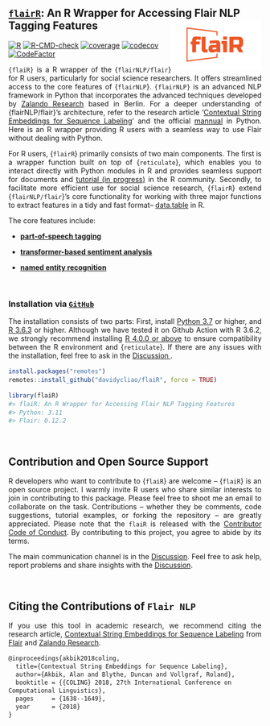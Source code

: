 
## <u>`flairR`</u>: An R Wrapper for Accessing Flair NLP Tagging Features <img src="man/figures/logo.png" align="right" width="180"/>

[![R](https://github.com/davidycliao/flaiR/actions/workflows/r_macos.yml/badge.svg)](https://github.com/davidycliao/flaiR/actions/workflows/r_macos.yml)
[![R-CMD-check](https://github.com/davidycliao/flaiR/actions/workflows/r.yml/badge.svg)](https://github.com/davidycliao/flaiR/actions/workflows/r.yml)
[![coverage](https://github.com/davidycliao/flaiR/actions/workflows/test-coverage.yaml/badge.svg)](https://github.com/davidycliao/flaiR/actions/workflows/test-coverage.yaml)
[![codecov](https://codecov.io/gh/davidycliao/flaiR/graph/badge.svg?token=CPIBIB6L78)](https://codecov.io/gh/davidycliao/flaiR)
[![CodeFactor](https://www.codefactor.io/repository/github/davidycliao/flair/badge)](https://www.codefactor.io/repository/github/davidycliao/flair)

<!-- README.md is generated from README.Rmd. Please edit that file -->

<div style="text-align: justify">

`{flaiR}` is a R wrapper of the {`flairNLP/flair`} for R users,
particularly for social science researchers. It offers streamlined
access to the core features of {`flairNLP`}. `{flairNLP}` is an advanced
NLP framework in Python that incorporates the advanced techniques
developed by [Zalando
Research](https://engineering.zalando.com/posts/2018/11/zalando-research-releases-flair.html)
based in Berlin. For a deeper understanding of {flairNLP/flair}’s
architecture, refer to the research article ‘[Contextual String
Embeddings for Sequence
Labeling](https://aclanthology.org/C18-1139.pdf)’ and the official
[mannual](https://flairnlp.github.io) in Python. Here is an R wrapper
providing R users with a seamless way to use Flair without dealing with
Python.

For R users, {`flairR`} primarily consists of two main components. The
first is a wrapper function built on top of {`reticulate`}, which
enables you to interact directly with Python modules in R and provides
seamless support for documents and [tutorial (in
progress)](https://davidycliao.github.io/flaiR/articles/tutorial.html)
in the R community. Secondly, to facilitate more efficient use for
social science research, {`flairR`} extend {`flairNLP/flair`}’s core
functionality for working with three major functions to extract features
in a tidy and fast format–
[data.table](https://cran.r-project.org/web/packages/data.table/index.html)
in R.

The core features include:

- [**part-of-speech
  tagging**](https://davidycliao.github.io/flaiR/articles/get_pos.html)

- [**transformer-based sentiment
  analysis**](https://davidycliao.github.io/flaiR/articles/get_entities.html)

- [**named entity
  recognition**](https://davidycliao.github.io/flaiR/articles/get_sentiments.html)

</div>

<br>

### Installation via <u>**`GitHub`**</u>

<div style="text-align: justify">

The installation consists of two parts: First, install [Python
3.7](https://www.python.org/downloads/) or higher, and [R
3.6.3](https://www.r-project.org) or higher. Although we have tested it
on Github Action with R 3.6.2, we strongly recommend installing [R 4.0.0
or above](https://github.com/davidycliao/flaiR/actions/runs/6416611291)
to ensure compatibility between the R environment and {`reticulate`}. If
there are any issues with the installation, feel free to ask in the
<u>[Discussion](https://github.com/davidycliao/flaiR/discussions) </u>.

</div>

``` r
install.packages("remotes")
remotes::install_github("davidycliao/flaiR", force = TRUE)
```

``` r
library(flaiR)
#> flaiR: An R Wrapper for Accessing Flair NLP Tagging Features      
#> Python: 3.11                                           
#> Flair: 0.12.2  
```

<br>

## Contribution and Open Source Support

<div style="text-align: justify">

R developers who want to contribute to {`flaiR`} are welcome – {`flaiR`}
is an open source project. I warmly invite R users who share similar
interests to join in contributing to this package. Please feel free to
shoot me an email to collaborate on the task. Contributions – whether
they be comments, code suggestions, tutorial examples, or forking the
repository – are greatly appreciated. Please note that the `flaiR` is
released with the [Contributor Code of
Conduct](https://github.com/davidycliao/flaiR/blob/master/CONDUCT.md).
By contributing to this project, you agree to abide by its terms.

The main communication channel is in the
[Discussion](https://github.com/davidycliao/flaiR/discussions). Feel
free to ask help, report problems and share insights with the
[Discussion](https://github.com/davidycliao/flaiR/discussions).

</div>

<br>

## Citing the Contributions of `Flair NLP`

<div style="text-align: justify">

If you use this tool in academic research, we recommend citing the
research article, [Contextual String Embeddings for Sequence
Labeling](https://aclanthology.org/C18-1139.pdf) from
[Flair](https://flairnlp.github.io) and [Zalando
Research](https://engineering.zalando.com/posts/2018/11/zalando-research-releases-flair.html).

</div>

    @inproceedings{akbik2018coling,
      title={Contextual String Embeddings for Sequence Labeling},
      author={Akbik, Alan and Blythe, Duncan and Vollgraf, Roland},
      booktitle = {{COLING} 2018, 27th International Conference on Computational Linguistics},
      pages     = {1638--1649},
      year      = {2018}
    }
